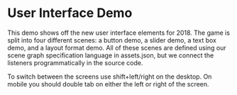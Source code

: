 # User Interface Demo

This demo shows off the new user interface elements for 2018.  The game is split into
four different scenes: a button demo, a slider demo, a text box demo, and a layout
format demo.  All of these scenes are defined using our scene graph specification
language in assets.json, but we connect the listeners programmatically in the source code.

To switch between the screens use shift+left/right on the desktop.  On mobile you should
double tab on either the left or right of the screen.